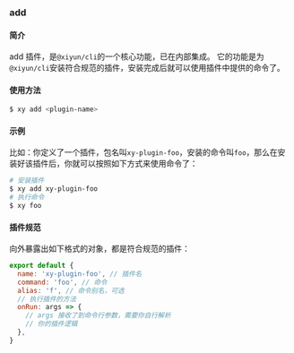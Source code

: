### add

#### 简介
add 插件，是`@xiyun/cli`的一个核心功能，已在内部集成。
它的功能是为`@xiyun/cli`安装符合规范的插件，安装完成后就可以使用插件中提供的命令了。

#### 使用方法

```bash
$ xy add <plugin-name>
```

#### 示例

比如：你定义了一个插件，包名叫`xy-plugin-foo`，安装的命令叫`foo`，那么在安装好该插件后，你就可以按照如下方式来使用命令了：
```bash
# 安装插件
$ xy add xy-plugin-foo
# 执行命令
$ xy foo
```

#### 插件规范

向外暴露出如下格式的对象，都是符合规范的插件：
```js
export default {
  name: 'xy-plugin-foo', // 插件名
  command: 'foo', // 命令
  alias: 'f', // 命令别名，可选
  // 执行插件的方法
  onRun: args => {
    // args 接收了到命令行参数，需要你自行解析
    // 你的插件逻辑
  },
}
```
